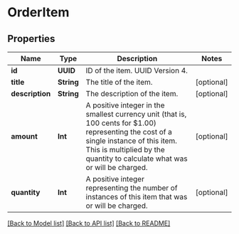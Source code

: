 # OrderItem

## Properties
Name | Type | Description | Notes
------------ | ------------- | ------------- | -------------
**id** | **UUID** | ID of the item. UUID Version 4. | 
**title** | **String** | The title of the item. | [optional] 
**description** | **String** | The description of the item. | [optional] 
**amount** | **Int** | A positive integer in the smallest currency unit (that is, 100 cents for $1.00) representing the cost of a single instance of this item. This is multiplied by the quantity to calculate what was or will be charged. | [optional] 
**quantity** | **Int** | A positive integer representing the number of instances of this item that was or will be charged. | [optional] 

[[Back to Model list]](../README.md#documentation-for-models) [[Back to API list]](../README.md#documentation-for-api-endpoints) [[Back to README]](../README.md)


